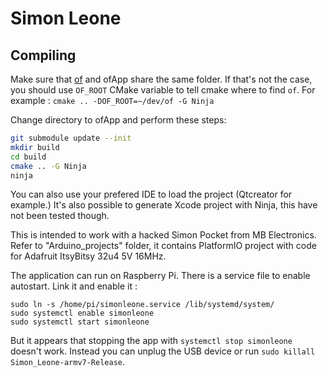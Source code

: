 Simon Leone
===========

Compiling
---------

Make sure that [of](https://github.com/ofnode/of) and ofApp share the same folder.
If that's not the case, you should use `OF_ROOT` CMake variable to tell cmake where to find `of`.
For example : `cmake .. -DOF_ROOT=~/dev/of -G Ninja`

Change directory to ofApp and perform these steps:

```bash
git submodule update --init
mkdir build
cd build
cmake .. -G Ninja
ninja
```

You can also use your prefered IDE to load the project (Qtcreator for example.)
It's also possible to generate Xcode project with Ninja, this have not been tested though.

This is intended to work with a hacked Simon Pocket from MB Electronics.
Refer to "Arduino_projects" folder, it contains PlatformIO project with code for Adafruit ItsyBitsy 32u4 5V 16MHz.

The application can run on Raspberry Pi. There is a service file to enable autostart. Link it and enable it :

    sudo ln -s /home/pi/simonleone.service /lib/systemd/system/
    sudo systemctl enable simonleone
    sudo systemctl start simonleone

But it appears that stopping the app with `systemctl stop simonleone` doesn't work. Instead you can unplug the USB device or run `sudo killall Simon_Leone-armv7-Release`.
